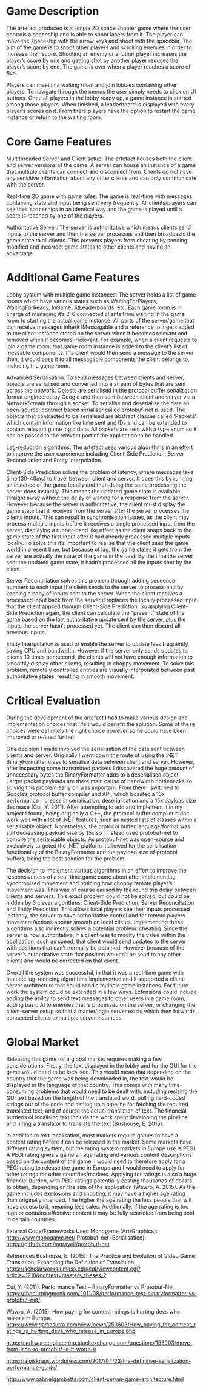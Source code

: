 # Game Description
The artefact produced is a simple 2D space shooter game where the user controls a spaceship and is able to shoot lasers from it. The player can move the spaceship with the arrow keys and shoot with the spacebar. The aim of the game is to shoot other players and scrolling enemies in order to increase their score. Shooting an enemy or another player increases the player’s score by one and getting shot by another player reduces the player’s score by one. The game is over when a player reaches a score of five.

Players can meet in a waiting room and join lobbies containing other players. To navigate through the menus the user simply needs to click on UI buttons. Once all players in the lobby ready up, a game instance is started among those players. When finished, a leaderboard is displayed with every player’s scores on it. From there players have the option to restart the game instance or return to the waiting room.

# Core Game Features
Multithreaded Server and Client setup: The artefact houses both the client and server versions of the game. A server can house an instance of a game that multiple clients can connect and disconnect from. Clients do not have any sensitive information about any other clients and can only communicate with the server.

Real-time 2D game with game rules: The game is real-time with messages containing state and input being sent very frequently. All clients/players can see their spaceships in an identical way and the game is played until a score is reached by one of the players.

Authoritative Server: The server is authoritative which means clients send inputs to the server and then the server processes and then broadcasts the game state to all clients. This prevents players from cheating by sending modified and incorrect game states to other clients and having an advantage. 

# Additional Game Features
Lobby system with multiple game instances: The server holds a list of game rooms which have various states such as WaitingForPlayers, WaitingForReady, InGame, AtLeaderboards, etc. Each game room is in charge of managing it’s 2-6 connected clients from waiting in the game room to starting the actual game instance. All parts of the server/game that can receive messages inherit IMessagable and a reference to it gets added to the client instance stored on the server when it becomes relevant and removed when it becomes irrelevant. For example, when a client requests to join a game room, that game room instance is added to the client’s list of messable components. If a client would then send a message to the server then, it would pass it to all messagable components the client belongs to, including the game room.

Advanced Serialisation: To send messages between clients and server, objects are serialised and converted into a stream of bytes that are sent across the network. Objects are serialised in the protocol buffer serialisation format engineered by Google and then sent between client and server via a NetworkStream through a socket. To serialise and deserialise the data an open-source, contract based serialiser called protobuf-net is used. The objects that contracted to be serialised are abstract classes called ‘Packets’ which contain information like time sent and IDs and can be extended to contain relevant game logic data. All packets are sent with a type enum so it can be passed to the relevant part of the application to be handled.

Lag-reduction algorithms: The artefact uses various algorithms in an effort to improve the user experience including Client-Side Prediction, Server Reconciliation and Entity Interpolation. 

Client-Side Prediction solves the problem of latency, where messages take time (30-40ms) to travel between client and server. It does this by running an instance of the game locally and then doing the same processing the server does instantly. This means the updated game state is available straight away without the delay of waiting for a response from the server. However because the server is authoritative, the client must display the game state that it receives from the server after the server processes the clients inputs. This can result in synchronisation issues, as the client may process multiple inputs before it receives a single processed input from the server, displaying a rubber-band like effect as the client snaps back to the game state of the first input after it had already processed multiple inputs locally. To solve this it’s important to realise that the client sees the game world in present time, but because of lag, the game states it gets from the server are actually the state of the game in the past. By the time the server sent the updated game state, it hadn’t processed all the inputs sent by the client.

Server Reconciliation solves this problem through adding sequence numbers to each input the client sends to the server to process and by keeping a copy of inputs sent to the server. When the client receives a processed input back from the server it replaces the locally processed input that the client applied through Client-Side Prediction. So applying Client-Side Prediction again, the client can calculate the “present” state of the game based on the last authoritative update sent by the server, plus the inputs the server hasn’t processed yet. The client can then discard all previous inputs.

Entity Interpolation is used to enable the server to update less frequently, saving CPU and bandwidth. However if the server only sends updates to clients 10 times per second, the clients will not have enough information to smoothly display other clients, resulting in choppy movement. To solve this problem, remotely controlled entities are visually interpolated between past authoritative states, resulting in smooth movement.

# Critical Evaluation
During the development of the artefact I had to make various design and implementation choices that I felt would benefit the solution. Some of these choices were definitely the right choice however some could have been improved or refined further.

One decision I made involved the serialisation of the data sent between clients and server. Originally I went down the route of using the .NET BinaryFormatter class to serialise data between client and server. However, after inspecting some transmitted packets I discovered the huge amount of unnecessary bytes the BinaryFormatter adds to a deserialised object. Larger packet payloads are there main cause of bandwidth bottlenecks so solving this problem early on was important. From there I switched to Google’s protocol buffer compiler and API, which boasted a 10x performance increase in serialisation, deserialisation and a 15x payload size decrease (Cui, Y. 2011). After attempting to add and implement it in my project I found, being originally a C++, the protocol buffer compiler didn’t work well with a lot of .NET features, such as nested lists of classes within a serialisable object. Nonetheless, the protocol buffer language/format was still decreasing payload size by 15x so I instead used protobuf-net to compile the serialisable objects. As protobuf-net was open-source and exclusively targeted the .NET platform it allowed for the serialisation functionality of the BinaryFormatter and the payload size of protocol buffers, being the best solution for the problem.

The decision to implement various algorithms in an effort to improve the responsiveness of a real-time game came about after implementing synchronised movement and noticing how choppy remote player’s movement was. This was of course caused by the round trip delay between clients and servers. This exact problem could not be solved, but could be hidden by 3 clever algorithms; Client-Side Prediction, Server Reconciliation and Entity Prediction. This allows local players see their inputs processed instantly, the server to have authoritative control and for remote players movement/actions appear smooth on local clients. Implementing these algorithms also indirectly solves a potential problem: cheating. Since the server is now authoritative, if a client was to modify the value within the application, such as speed, that client would send updates to the server with positions that can’t normally be obtained. However because of the server’s authoritative state that position wouldn’t be send to any other clients and would be corrected on that client. 

Overall the system was successful, in that it was a real-time game with multiple lag-reducing algorithms implemented and it supported a client-server architecture that could handle multiple game instances. For future work the system could be extended in a few ways. Extensions could include adding the ability to send text messages to other users in a game room, adding basic AI to enemies that is processed on the server, or changing the client-server setup so that a master/login server exists which then forwards connected clients to multiple server instances.

# Global Market
Releasing this game for a global market requires making a few considerations. Firstly, the text displayed in the lobby and for the GUI for the game would need to be localised. This would mean that depending on the country that the game was being downloaded in, the text would be displayed in the language of that country. This comes with many time-consuming problems that would need to be dealt with, including resizing the GUI text based on the length of the translated word, pulling hard-coded strings out of the code and setting up a pipeline for fetching the required translated text, and of course the actual translation of text. The financial burdens of localising text include the work spent developing the pipeline and hiring a translator to translate the text (Bushouse, E. 2015). 

In addition to text localisation, most markets require games to have a content rating before it can be released in the market. Some markets have different rating system, but the rating system markets in Europe use is PEGI. A PEGI rating gives a game an age rating and various content descriptions based on the content of the game. I would need to therefore apply for a PEGI rating to release the game in Europe and I would need to apply for other ratings for other countries/markets. Applying for ratings is also a huge financial burden, with PEGI ratings potentially costing thousands of dollars to obtain, depending on the size of the application (Wawro, A. 2015). As the game includes explosions and shooting, it may have a higher age rating than originally intended. The higher the age rating the less people that will have access to it, meaning less sales. Additionally, if the age rating is too high or contains offensive content it may be fully restricted from being sold in certain countries.

External Code/Frameworks Used
Monogame (Art/Graphics): http://www.monogame.net/
Protobuf-net (Serialisation): https://github.com/mgravell/protobuf-net

References
Bushouse, E. (2015). The Practice and Evolution of Video Game
Translation: Expanding the Definition of Translation.
https://scholarworks.umass.edu/cgi/viewcontent.cgi?article=1218&context=masters_theses_2

Cui, Y. (2011). Performance Test – BinaryFormatter vs Protobuf-Net. https://theburningmonk.com/2011/08/performance-test-binaryformatter-vs-protobuf-net/

Wawro, A. (2015). How paying for content ratings is hurting devs who release in Europe. https://www.gamasutra.com/view/news/253603/How_paying_for_content_ratings_is_hurting_devs_who_release_in_Europe.php

https://softwareengineering.stackexchange.com/questions/153903/move-from-json-to-protobuf-is-it-worth-it

https://aloiskraus.wordpress.com/2017/04/23/the-definitive-serialization-performance-guide/

http://www.gabrielgambetta.com/client-server-game-architecture.html
